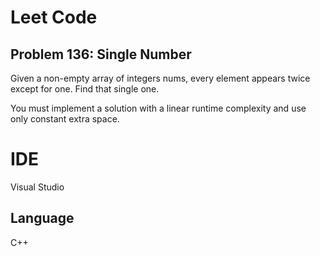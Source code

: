 # Leet Code
## Problem 136: Single Number

Given a non-empty array of integers nums, every element appears twice except for one. Find that single one.

You must implement a solution with a linear runtime complexity and use only constant extra space.

# IDE
Visual Studio

## Language
C++
